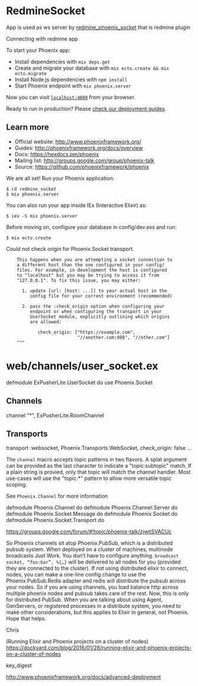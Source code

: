 # RedmineSocket

App is used as ws server by [redmine_phoenix_socket](https://github.com/AlexeyAlexey/redmine_phoenix_socket) that is redmine plugin

Connecting with redmine app

To start your Phoenix app:

  * Install dependencies with `mix deps.get`
  * Create and migrate your database with `mix ecto.create && mix ecto.migrate`
  * Install Node.js dependencies with `npm install`
  * Start Phoenix endpoint with `mix phoenix.server`

Now you can visit [`localhost:4000`](http://localhost:4000) from your browser.

Ready to run in production? Please [check our deployment guides](http://www.phoenixframework.org/docs/deployment).

## Learn more

  * Official website: http://www.phoenixframework.org/
  * Guides: http://phoenixframework.org/docs/overview
  * Docs: https://hexdocs.pm/phoenix
  * Mailing list: http://groups.google.com/group/phoenix-talk
  * Source: https://github.com/phoenixframework/phoenix


We are all set! Run your Phoenix application:

    $ cd redmine_socket
    $ mix phoenix.server

You can also run your app inside IEx (Interactive Elixir) as:

    $ iex -S mix phoenix.server

Before moving on, configure your database in config/dev.exs and run:

    $ mix ecto.create




Could not check origin for Phoenix.Socket transport.

        This happens when you are attempting a socket connection to
        a different host than the one configured in your config/
        files. For example, in development the host is configured
        to "localhost" but you may be trying to access it from
        "127.0.0.1". To fix this issue, you may either:

          1. update [url: [host: ...]] to your actual host in the
             config file for your current environment (recommended)

          2. pass the :check_origin option when configuring your
             endpoint or when configuring the transport in your
             UserSocket module, explicitly outlining which origins
             are allowed:

                check_origin: ["https://example.com",
                               "//another.com:888", "//other.com"]
        """

# web/channels/user_socket.ex
defmodule ExPusherLite.UserSocket do
  use Phoenix.Socket

  ## Channels
  channel "*", ExPusherLite.RoomChannel

  ## Transports
  transport :websocket, Phoenix.Transports.WebSocket, check_origin: false
  ...


  The `channel` macro accepts topic patterns in two flavors. A splat argument
  can be provided as the last character to indicate a "topic:subtopic" match. If
  a plain string is provied, only that topic will match the channel handler.
  Most use-cases will use the "topic:*" pattern to allow more versatile topic
  scoping.

  See `Phoenix.Channel` for more information


  defmodule Phoenix.Channel do 
  defmodule Phoenix.Channel.Server do 
  defmodule Phoenix.Socket.Message do 
  defmodule Phoenix.Socket do
  defmodule Phoenix.Socket.Transport do 





https://groups.google.com/forum/#!topic/phoenix-talk/zjwitSVACUc

  So Phoenix channels sit atop Phoenix.PubSub, which is a distributed pubsub system. When deployed on a cluster of machines, multinode broadcasts Just Work. You don’t have to configure anything. `broadcast socket, “foo:bar”, %{…}` will be delivered to all nodes for you (provided they are connected to the cluster). If not using distributed elixir to connect, nodes, you can make a one-line config change to use the Phoenix.PubSub.Redis adapter and redis will distribute the pubsub across your nodes. So if you are using channels, you load balance http across multiple phoenix nodes and pubsub takes care of the rest. Now, this is only for distributed PubSub. When you are talking about using Agent, GenServers, or registered processes in a distribute system, you need to make other considerations, but this applies to Elixir in general, not Phoenix. Hope that helps.

Chris




(Running Elixir and Phoenix projects on a cluster of nodes) https://dockyard.com/blog/2016/01/28/running-elixir-and-phoenix-projects-on-a-cluster-of-nodes

key_digest

http://www.phoenixframework.org/docs/advanced-deployment